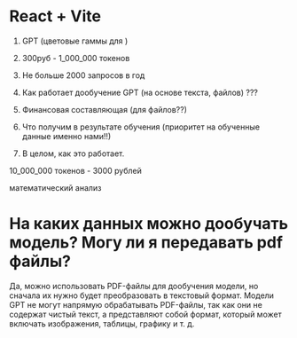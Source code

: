 # React + Vite





1. GPT (цветовые гаммы для )
2. 300руб - 1_000_000 токенов
3. Не больше 2000 запросов в год



1. Как работает дообучение GPT (на основе текста, файлов) ???
2. Финансовая составляющая (для файлов??)
3. Что получим в результате обучения (приоритет на обученные данные именно нами!!)
4. В целом, как это работает.


10_000_000 токенов - 3000 рублей

математический анализ 


# На каких данных можно дообучать модель? Могу ли я передавать pdf файлы?

Да, можно использовать PDF-файлы для дообучения модели, но сначала их нужно будет преобразовать в текстовый формат. Модели GPT не могут напрямую обрабатывать PDF-файлы, так как они не содержат чистый текст, а представляют собой формат, который может включать изображения, таблицы, графику и т. д.